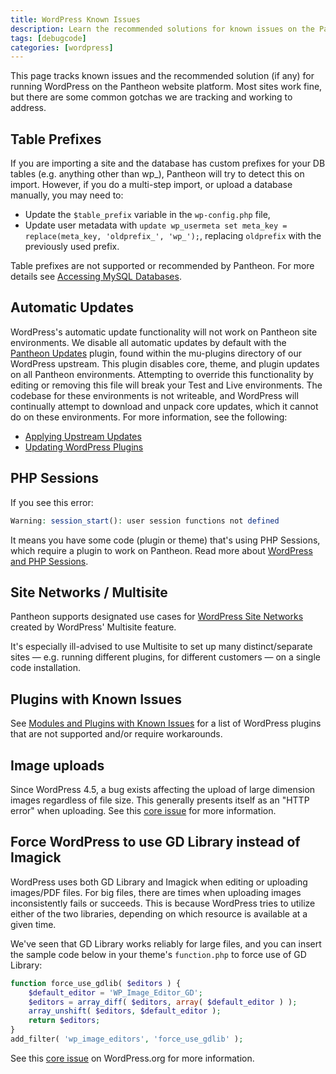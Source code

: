 ```yaml
---
title: WordPress Known Issues
description: Learn the recommended solutions for known issues on the Pantheon Website Management Platform for WordPress sites.
tags: [debugcode]
categories: [wordpress]
---
```

This page tracks known issues and the recommended solution (if any) for running WordPress on the Pantheon website platform. Most sites work fine, but there are some common gotchas we are tracking and working to address.

## Table Prefixes

If you are importing a site and the database has custom prefixes for your DB tables (e.g. anything other than wp\_), Pantheon will try to detect this on import. However, if you do a multi-step import, or upload a database manually, you may need to:

 - Update the `$table_prefix` variable in the `wp-config.php` file,
 - Update user metadata with `update wp_usermeta set meta_key = replace(meta_key, 'oldprefix_', 'wp_');`, replacing `oldprefix` with the previously used prefix.

<Alert tile="Note" type="info">
Table prefixes are not supported or recommended by Pantheon. For more details see <a data-proofer-ignore href="/docs/mysql-access/#are-table-prefixes-supported">Accessing MySQL Databases</a>.
</Alert>

## Automatic Updates

WordPress's automatic update functionality will not work on Pantheon site environments. We disable all automatic updates by default with the [Pantheon Updates](https://github.com/pantheon-systems/WordPress/blob/master/wp-content/mu-plugins/pantheon/pantheon-updates.php) plugin, found within the mu-plugins directory of our WordPress upstream. This plugin disables core, theme, and plugin updates on all Pantheon environments. Attempting to override this functionality by editing or removing this file will break your Test and Live environments. The codebase for these environments is not writeable, and WordPress will continually attempt to download and unpack core updates, which it cannot do on these environments. For more information, see the following:

- [Applying Upstream Updates](/core-updates/ "How to apply core updates to sites on Pantheon")
- [Updating WordPress Plugins](/cms-admin/#wordpress-dashboard "How to update plugins")

## PHP Sessions

If you see this error:

```php
Warning: session_start(): user session functions not defined
```

It means you have some code (plugin or theme) that's using PHP Sessions, which require a plugin to work on Pantheon. Read more about [WordPress and PHP Sessions](/wordpress-sessions/).

## Site Networks / Multisite

Pantheon supports designated use cases for [WordPress Site Networks](/guides/multisite) created by WordPress' Multisite feature.


It's especially ill-advised to use Multisite to set up many distinct/separate sites — e.g. running different plugins, for different customers — on a single code installation.

## Plugins with Known Issues
See [Modules and Plugins with Known Issues](/modules-plugins-known-issues) for a list of WordPress plugins that are not supported and/or require workarounds.

## Image uploads
Since WordPress 4.5, a bug exists affecting the upload of large dimension images regardless of file size. This generally presents itself as an "HTTP error" when uploading. See this [core issue](https://core.trac.wordpress.org/ticket/36534) for more information.

## Force WordPress to use GD Library instead of Imagick
WordPress uses both GD Library and Imagick when editing or uploading images/PDF files. For big files, there are times when uploading images inconsistently fails or succeeds. This is because WordPress tries to utilize either of the two libraries, depending on which resource is available at a given time.

We've seen that GD Library works reliably for large files, and you can insert the sample code below in your theme's `function.php` to force use of GD Library:

```php
function force_use_gdlib( $editors ) {
    $default_editor = 'WP_Image_Editor_GD';
    $editors = array_diff( $editors, array( $default_editor ) );
    array_unshift( $editors, $default_editor );
    return $editors;
}
add_filter( 'wp_image_editors', 'force_use_gdlib' );
```

See this [core issue](https://core.trac.wordpress.org/ticket/43310) on WordPress.org for more information.

